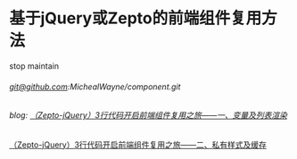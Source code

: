 # 基于jQuery或Zepto的前端组件复用方法
stop maintain
###### git@github.com:MichealWayne/component.git
###### blog: [（Zepto-jQuery）3行代码开启前端组件复用之旅——一、变量及列表渲染](https://michealwayne.github.io/2017/11/07/%EF%BC%88Zepto-jQuery%EF%BC%893%E8%A1%8C%E4%BB%A3%E7%A0%81%E5%BC%80%E5%90%AF%E5%89%8D%E7%AB%AF%E7%BB%84%E4%BB%B6%E5%A4%8D%E7%94%A8%E4%B9%8B%E6%97%85%EF%BC%88%E4%B8%80%EF%BC%89/)
[（Zepto-jQuery）3行代码开启前端组件复用之旅——二、私有样式及缓存](https://michealwayne.github.io/2017/12/04/%EF%BC%88Zepto-jQuery%EF%BC%893%E8%A1%8C%E4%BB%A3%E7%A0%81%E5%BC%80%E5%90%AF%E5%89%8D%E7%AB%AF%E7%BB%84%E4%BB%B6%E5%A4%8D%E7%94%A8%E4%B9%8B%E6%97%85%EF%BC%88%E4%BA%8C%EF%BC%89/)
